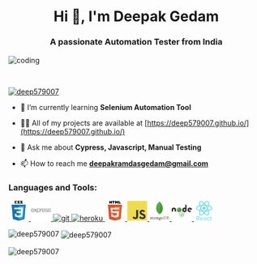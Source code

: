 
<h1 align="center">Hi 👋, I'm Deepak Gedam</h1>
<h3 align="center">A passionate Automation Tester from India</h3>
<img align="center" alt="coding" width="100%" height="400px" src="https://r7q6w9z6.rocketcdn.me/career/wp-content/uploads/2020/03/full-stack-development.gif">

<p align="left"> <a href="https://twitter.com/" target="blank"><img src="https://img.shields.io/twitter/follow/?logo=twitter&style=for-the-badge" alt="" /></a> </p>
<p align="left"> <a href="https://github.com/ryo-ma/github-profile-trophy"><img src="https://github-profile-trophy.vercel.app/?username=deep579007" alt="deep579007" /></a> </p>

- 🌱 I’m currently learning **Selenium Automation Tool**

- 👨‍💻 All of my projects are available at [https://deep579007.github.io/](https://deep579007.github.io/)

- 💬 Ask me about **Cypress, Javascript, Manual Testing**

- 📫 How to reach me **deepakramdasgedam@gmail.com**


<p align="left">
</p>

<h3 align="left">Languages and Tools:</h3>
<p align="left"> <a href="https://www.w3schools.com/css/" target="_blank" rel="noreferrer"> <img src="https://raw.githubusercontent.com/devicons/devicon/master/icons/css3/css3-original-wordmark.svg" alt="css3" width="40" height="40"/> </a> <a href="https://expressjs.com" target="_blank" rel="noreferrer"> <img src="https://raw.githubusercontent.com/devicons/devicon/master/icons/express/express-original-wordmark.svg" alt="express" width="40" height="40"/> </a> <a href="https://git-scm.com/" target="_blank" rel="noreferrer"> <img src="https://www.vectorlogo.zone/logos/git-scm/git-scm-icon.svg" alt="git" width="40" height="40"/> </a> <a href="https://heroku.com" target="_blank" rel="noreferrer"> <img src="https://www.vectorlogo.zone/logos/heroku/heroku-icon.svg" alt="heroku" width="40" height="40"/> </a> <a href="https://www.w3.org/html/" target="_blank" rel="noreferrer"> <img src="https://raw.githubusercontent.com/devicons/devicon/master/icons/html5/html5-original-wordmark.svg" alt="html5" width="40" height="40"/> </a> <a href="https://developer.mozilla.org/en-US/docs/Web/JavaScript" target="_blank" rel="noreferrer"> <img src="https://raw.githubusercontent.com/devicons/devicon/master/icons/javascript/javascript-original.svg" alt="javascript" width="40" height="40"/> </a> <a href="https://www.mongodb.com/" target="_blank" rel="noreferrer"> <img src="https://raw.githubusercontent.com/devicons/devicon/master/icons/mongodb/mongodb-original-wordmark.svg" alt="mongodb" width="40" height="40"/> </a> <a href="https://nodejs.org" target="_blank" rel="noreferrer"> <img src="https://raw.githubusercontent.com/devicons/devicon/master/icons/nodejs/nodejs-original-wordmark.svg" alt="nodejs" width="40" height="40"/> </a> <a href="https://reactjs.org/" target="_blank" rel="noreferrer"> <img src="https://raw.githubusercontent.com/devicons/devicon/master/icons/react/react-original-wordmark.svg" alt="react" width="40" height="40"/> </a> </p>

<p><img align="left" src="https://github-profile-summary-cards.vercel.app/api/cards/repos-per-language?username=Deep579007&theme=github" alt="deep579007" /></p>

<p>&nbsp;<img align="center" src="https://github-profile-summary-cards.vercel.app/api/cards/stats?username=Deep579007&theme=github" alt="deep579007" /></p>

<p><img align="center" src="https://github-profile-summary-cards.vercel.app/api/cards/profile-details?username=Deep579007&theme=github" alt="deep579007" /></p>
